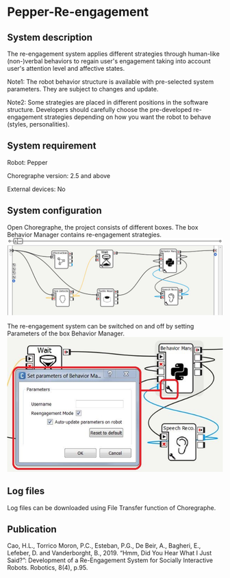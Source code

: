 # Pepper-Re-engagement

## System description
The re-engagement system applies different strategies through human-like (non-)verbal behaviors to regain user's engagement taking into account user's attention level and affective states.

Note1: The robot behavior structure is available with pre-selected system parameters. They are subject to changes and update.

Note2: Some strategies are placed in different positions in the software structure. Developers should carefully choose the pre-developed re-engagement strategies depending on how you want the robot to behave (styles, personalities).

## System requirement
Robot: Pepper

Choregraphe version: 2.5 and above

External devices: No

## System configuration
Open Choregraphe, the project consists of different boxes. The box Behavior Manager contains re-engagement strategies.
![image](https://github.com/hoanglongcao/Pepper-Re-engagement/blob/master/img/choregrapheProject.JPG)

The re-engagement system can be switched on and off by setting Parameters of the box Behavior Manager.
![image](https://github.com/hoanglongcao/Pepper-Re-engagement/blob/master/img/systemConfiguration.JPG)

## Log files
Log files can be downloaded using File Transfer function of Choregraphe.

## Publication
Cao, H.L., Torrico Moron, P.C., Esteban, P.G., De Beir, A., Bagheri, E., Lefeber, D. and Vanderborght, B., 2019. “Hmm, Did You Hear What I Just Said?”: Development of a Re-Engagement System for Socially Interactive Robots. Robotics, 8(4), p.95.
